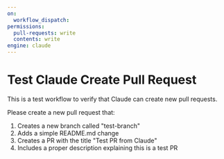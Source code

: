 ```yaml
---
on:
  workflow_dispatch:
permissions:
  pull-requests: write
  contents: write
engine: claude
---
```


# Test Claude Create Pull Request

This is a test workflow to verify that Claude can create new pull requests.

Please create a new pull request that:
1. Creates a new branch called "test-branch"
2. Adds a simple README.md change
3. Creates a PR with the title "Test PR from Claude"
4. Includes a proper description explaining this is a test PR